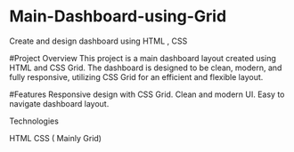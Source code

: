 # Main-Dashboard-using-Grid
Create and design dashboard using HTML , CSS 


#Project Overview
This project is a main dashboard layout created using HTML and CSS Grid. The dashboard is designed to be clean, modern, and fully responsive, utilizing CSS Grid for an efficient and flexible layout.

#Features
Responsive design with CSS Grid.
Clean and modern UI.
Easy to navigate dashboard layout.


Technologies

HTML
CSS ( Mainly Grid)
